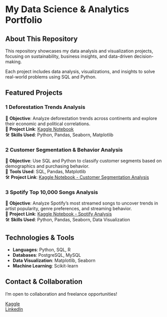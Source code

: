 # My Data Science & Analytics Portfolio

## About This Repository
This repository showcases my data analysis and visualization projects, focusing on sustainability, business insights, and data-driven decision-making. 

Each project includes data analysis, visualizations, and insights to solve real-world problems using SQL and Python.

## Featured Projects

### 1️ **Deforestation Trends Analysis** 
📌 **Objective**: Analyze deforestation trends across continents and explore their economic and political correlations.  
🔗 **Project Link**: [Kaggle Notebook](https://www.kaggle.com/code/busetmkaya/exploring-deforestation-trends)  
🛠 **Skills Used**: Python, Pandas, Seaborn, Matplotlib  

### 2️ **Customer Segmentation & Behavior Analysis**   
📌 **Objective**: Use SQL and Python to classify customer segments based on demographics and purchasing behavior.  
🔗 **Tools Used**: SQL, Pandas, Matplotlib  
🛠 **Project Link**: [Kaggle Notebook - Customer Segmentation Analysis](https://www.kaggle.com/code/busetmkaya/customer-segmentation-analysis)   

### 3 **Spotify Top 10,000 Songs Analysis**  
📌 **Objective**: Analyze Spotify’s most streamed songs to uncover trends in artist popularity, genre preferences, and streaming behavior.  
🔗 **Project Link**: [Kaggle Notebook - Spotify Analysis](https://www.kaggle.com/code/busetmkaya/spotify-top-10000-songs-analysis)  
🛠 **Skills Used**: Python, Pandas, Seaborn, Data Visualization  

## Technologies & Tools
- **Languages**: Python, SQL, R  
- **Databases**: PostgreSQL, MySQL  
- **Data Visualization**: Matplotlib, Seaborn
- **Machine Learning**: Scikit-learn

## Contact & Collaboration
I’m open to collaboration and freelance opportunities!

[Kaggle](https://www.kaggle.com/busetmkaya)  
[LinkedIn](https://www.linkedin.com/in/busetumkaya)  
